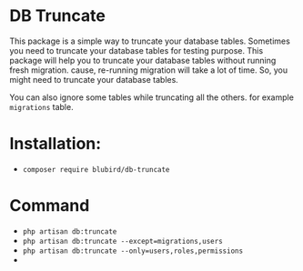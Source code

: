 # DB Truncate
This package is a simple way to truncate your database tables. Sometimes you need to truncate your database tables for testing purpose. This package will help you to truncate your database tables without running fresh migration. cause, re-running migration will take a lot of time. So, you might need to truncate your database tables.

You can also ignore some tables while truncating all the others. for example `migrations` table.
# Installation:

- `composer require blubird/db-truncate`

# Command

- `php artisan db:truncate`
- `php artisan db:truncate --except=migrations,users`
- `php artisan db:truncate --only=users,roles,permissions`
- 